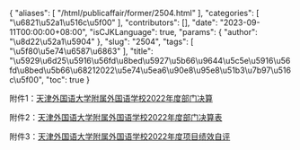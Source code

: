 {
    "aliases": [
        "/html/publicaffair/former/2504.html"
    ],
    "categories": [
        "\u6821\u52a1\u516c\u5f00"
    ],
    "contributors": [],
    "date": "2023-09-11T00:00:00+08:00",
    "isCJKLanguage": true,
    "params": {
        "author": "\u8d22\u52a1\u5904"
    },
    "slug": "2504",
    "tags": [
        "\u5f80\u5e74\u6587\u6863"
    ],
    "title": "\u5929\u6d25\u5916\u56fd\u8bed\u5927\u5b66\u9644\u5c5e\u5916\u56fd\u8bed\u5b66\u68212022\u5e74\u5ea6\u90e8\u95e8\u51b3\u7b97\u516c\u5f00",
    "toc": true
}

附件1：[天津外国语大学附属外国语学校2022年度部门决算](http://tfls.tj.edu.cn/images/soft/240206/1-24020615013H29.doc)




附件2：[天津外国语大学附属外国语学校2022年度部门决算表](http://tfls.tj.edu.cn/images/soft/230911/1-230911143K0Y6.xls)




附件3：[天津外国语大学附属外国语学校2022年度项目绩效自评](http://tfls.tj.edu.cn/images/soft/240206/1-240206150220L1.zip)


